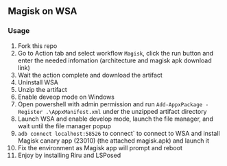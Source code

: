 ## Magisk on WSA

### Usage
1. Fork this repo
1. Go to Action tab and select workflow `Magisk`, click the run button and enter the needed infomation (architecture and magisk apk download link)
1. Wait the action complete and download the artifact
1. Uninstall WSA
1. Unzip the artifact 
1. Enable deveop mode on Windows
1. Open powershell with admin permission and run `Add-AppxPackage -Register .\AppxManifest.xml` under the unzipped artifact directory
1. Launch WSA and enable develop mode, launch the file manager, and wait until the file manager popup
1. `adb connect localhost:58526` to connect` to connect to WSA and install Magisk canary app (23010) (the attached magisk.apk) and launch it
1. Fix the environment as Magisk app will prompt and reboot
1. Enjoy by installing Riru and LSPosed